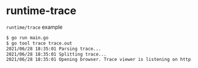 # runtime-trace

`runtime/trace` example

```sh
$ go run main.go
$ go tool trace trace.out
2021/06/28 18:35:01 Parsing trace...
2021/06/28 18:35:01 Splitting trace...
2021/06/28 18:35:01 Opening browser. Trace viewer is listening on http://127.0.0.1:56708
```
